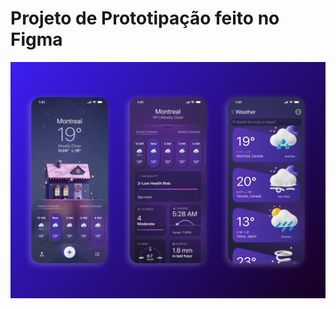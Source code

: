 # Projeto de Prototipação feito no Figma

<a href="https://www.figma.com/file/4Ji6B1WI8zeWXnI7vbcfBT/Projeto-Tela-Mobile-Clima?type=design&node-id=1%3A348&mode=design&t=Es0YEiZo9N1eNZNE-1"> <img src="Projeto3.png"> </a>

